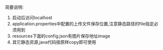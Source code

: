 
简要说明:<br>

1. 启动后访问localhost
2. application.properties中配置的上传文件保存位置,注意静态路径的file指定必须用到
3. resources下面的config.json有图片保存地址image
4. 其它静态资源,java代码按原样copy即可使用
